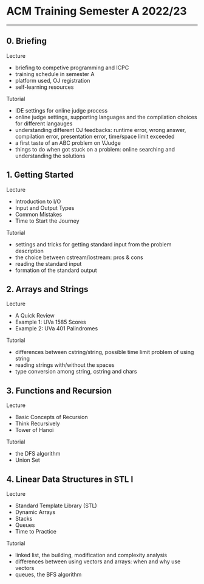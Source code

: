 # ACM Training Semester A 2022/23

---


## 0. Briefing

Lecture
- briefing to competive programming and ICPC
- training schedule in semester A
- platform used, OJ registration
- self-learning resources

Tutorial
- IDE settings for online judge process
- online judge settings, supporting languages and the compilation choices for different langauges
- understanding different OJ feedbacks: runtime error, wrong answer, compilation error, presentation error, time/space limit exceeded
- a first taste of an ABC problem on VJudge
- things to do when got stuck on a problem: online searching and understanding the solutions


## 1. Getting Started

Lecture
- Introduction to I/O
- Input and Output Types
- Common Mistakes
- Time to Start the Journey

Tutorial
- settings and tricks for getting standard input from the problem description
- the choice between cstream/iostream: pros & cons
- reading the standard input
- formation of the standard output

## 2. Arrays and Strings

Lecture
- A Quick Review
- Example 1:  UVa 1585 Scores
- Example 2:  UVa 401 Palindromes

Tutorial
- differences between cstring/string, possible time limit problem of using string
- reading strings with/without the spaces
- type conversion among string, cstring and chars

## 3. Functions and Recursion

Lecture
- Basic Concepts of Recursion
- Think Recursively
- Tower of Hanoi


Tutorial
- the DFS algorithm
- Union Set

## 4. Linear Data Structures in STL I
Lecture
- Standard Template Library (STL)
- Dynamic Arrays
- Stacks
- Queues
- Time to Practice


Tutorial
- linked list, the building, modification and complexity analysis
- differences between using vectors and arrays: when and why use vectors
- queues, the BFS algorithm
